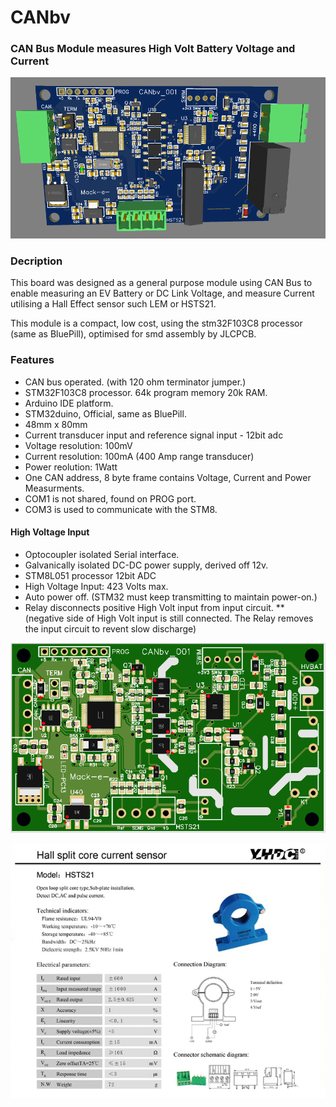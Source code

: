 #  CANbv    

###  CAN Bus Module measures High Volt Battery Voltage and Current


![CANbv](https://github.com/mackelec/SolarUte/blob/master/CAN%20Boards/CAN_HiVoltSensor/CANbv_3d.PNG)



### Decription

This board was designed as a general purpose module using CAN Bus to enable measuring an EV Battery or DC Link Voltage, and measure Current utilising a Hall Effect sensor such LEM or HSTS21.    

This module is a compact, low cost, using the stm32F103C8 processor (same as BluePill), optimised for smd assembly by JLCPCB.


### Features

* CAN bus operated.  (with 120 ohm terminator jumper.)
* STM32F103C8 processor.  64k program memory 20k RAM.
* Arduino IDE platform. 
* STM32duino, Official, same as BluePill.
* 48mm x 80mm
* Current transducer input and reference signal input - 12bit adc
* Voltage resolution: 100mV
* Current resolution: 100mA
  (400 Amp range transducer)
* Power reolution:    1Watt
* One CAN address, 8 byte frame contains Voltage, Current and Power Measurments.
* COM1 is not shared, found on PROG port.
* COM3 is used to communicate with the STM8.

#### High Voltage Input

* Optocoupler isolated Serial interface.
* Galvanically isolated DC-DC power supply, derived off 12v.
* STM8L051 processor 12bit ADC 
* High Voltage Input: 423 Volts max.
* Auto power off.  (STM32 must keep transmitting to maintain power-on.)
* Relay disconnects positive High Volt input from input circuit.
** (negative side of High Volt input is still connected.  The Relay removes the input circuit to revent slow discharge)




![CANbv](https://github.com/mackelec/SolarUte/blob/master/CAN%20Boards/CAN_HiVoltSensor/CANbv_001.png)


![HSTS21](https://github.com/mackelec/SolarUte/blob/master/CAN%20Boards/CAN_HiVoltSensor/HSTS21.jpeg)
